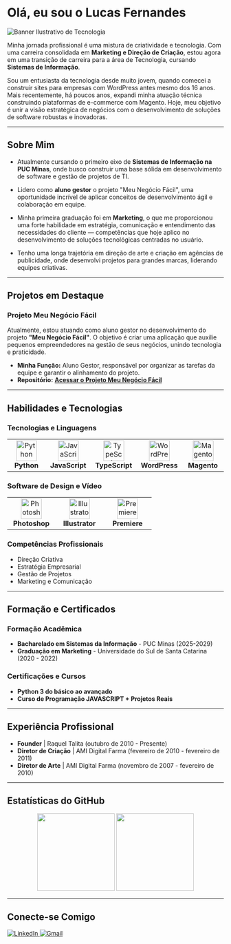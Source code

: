 # Olá, eu sou o Lucas Fernandes

![Banner Ilustrativo de Tecnologia](https://media.giphy.com/media/zhJ55MqoYiVzi/giphy.gif)

Minha jornada profissional é uma mistura de criatividade e tecnologia. Com uma carreira consolidada em **Marketing e Direção de Criação**, estou agora em uma transição de carreira para a área de Tecnologia, cursando **Sistemas de Informação**.

Sou um entusiasta da tecnologia desde muito jovem, quando comecei a construir sites para empresas com WordPress antes mesmo dos 16 anos. Mais recentemente, há poucos anos, expandi minha atuação técnica construindo plataformas de e-commerce com Magento. Hoje, meu objetivo é unir a visão estratégica de negócios com o desenvolvimento de soluções de software robustas e inovadoras.

---

##  Sobre Mim

-  Atualmente cursando o primeiro eixo de **Sistemas de Informação na PUC Minas**, onde busco construir uma base sólida em desenvolvimento de software e gestão de projetos de TI.

-  Lidero como **aluno gestor** o projeto "Meu Negócio Fácil", uma oportunidade incrível de aplicar conceitos de desenvolvimento ágil e colaboração em equipe.

-  Minha primeira graduação foi em **Marketing**, o que me proporcionou uma forte habilidade em estratégia, comunicação e entendimento das necessidades do cliente — competências que hoje aplico no desenvolvimento de soluções tecnológicas centradas no usuário.

-  Tenho uma longa trajetória em direção de arte e criação em agências de publicidade, onde desenvolvi projetos para grandes marcas, liderando equipes criativas.

---

##  Projetos em Destaque

### Projeto Meu Negócio Fácil
Atualmente, estou atuando como aluno gestor no desenvolvimento do projeto **"Meu Negócio Fácil"**. O objetivo é criar uma aplicação que auxilie pequenos empreendedores na gestão de seus negócios, unindo tecnologia e praticidade.

- **Minha Função:** Aluno Gestor, responsável por organizar as tarefas da equipe e garantir o alinhamento do projeto.
- **Repositório:** **[Acessar o Projeto Meu Negócio Fácil](https://github.com/ICEI-PUC-Minas-PMV-SI/pmv-si-2025-2-pe1-t1-pmv-si-2025-2-pe1-projmeunegociofacil)**

---

##  Habilidades e Tecnologias

### Tecnologias e Linguagens
<table>
  <tr>
    <td align="center" width="96">
      <img src="https://skillicons.dev/icons?i=python" width="48" height="48" alt="Python" />
      <br><strong>Python</strong>
    </td>
    <td align="center" width="96">
      <img src="https://skillicons.dev/icons?i=javascript" width="48" height="48" alt="JavaScript" />
      <br><strong>JavaScript</strong>
    </td>
    <td align="center" width="96">
      <img src="https://skillicons.dev/icons?i=typescript" width="48" height="48" alt="TypeScript" />
      <br><strong>TypeScript</strong>
    </td>
    <td align="center" width="96">
      <img src="https://skillicons.dev/icons?i=wordpress" width="48" height="48" alt="WordPress" />
      <br><strong>WordPress</strong>
    </td>
     <td align="center" width="96">
      <img src="https://skillicons.dev/icons?i=magento" width="48" height="48" alt="Magento" />
      <br><strong>Magento</strong>
    </td>
  </tr>
</table>

### Software de Design e Vídeo
<table>
  <tr>
    <td align="center" width="96">
      <img src="https://skillicons.dev/icons?i=ps" width="48" height="48" alt="Photoshop" />
      <br><strong>Photoshop</strong>
    </td>
    <td align="center" width="96">
      <img src="https://skillicons.dev/icons?i=ai" width="48" height="48" alt="Illustrator" />
      <br><strong>Illustrator</strong>
    </td>
    <td align="center" width="96">
      <img src="https://skillicons.dev/icons?i=pr" width="48" height="48" alt="Premiere" />
      <br><strong>Premiere</strong>
    </td>
  </tr>
</table>

### Competências Profissionais
- Direção Criativa
- Estratégia Empresarial
- Gestão de Projetos
- Marketing e Comunicação

---

##  Formação e Certificados

### Formação Acadêmica
- **Bacharelado em Sistemas da Informação** - PUC Minas (2025-2029)
- **Graduação em Marketing** - Universidade do Sul de Santa Catarina (2020 - 2022)

### Certificações e Cursos
- **Python 3 do básico ao avançado**
- **Curso de Programação JAVASCRIPT + Projetos Reais**

---

##  Experiência Profissional

- **Founder** | Raquel Talita (outubro de 2010 - Presente)
- **Diretor de Criação** | AMI Digital Farma (fevereiro de 2010 - fevereiro de 2011)
- **Diretor de Arte** | AMI Digital Farma (novembro de 2007 - fevereiro de 2010)

---

##  Estatísticas do GitHub
<p align="center">
  <img height="180em" src="https://github-readme-stats.vercel.app/api?username=lucasmef&show_icons=true&theme=dracula&include_all_commits=true&count_private=true"/>
  <img height="180em" src="https://github-readme-stats.vercel.app/api/top-langs/?username=lucasmef&layout=compact&langs_count=7&theme=dracula"/>
</p>

---

##  Conecte-se Comigo

<p align="left">
  <a href="https://www.linkedin.com/in/lucasmef" target="_blank">
    <img src="https://img.shields.io/badge/LinkedIn-0077B5?style=for-the-badge&logo=linkedin&logoColor=white" alt="LinkedIn">
  </a>
  <a href="mailto:lucasmef@gmail.com">
    <img src="https://img.shields.io/badge/Gmail-D14836?style=for-the-badge&logo=gmail&logoColor=white" alt="Gmail">
  </a>
</p>

